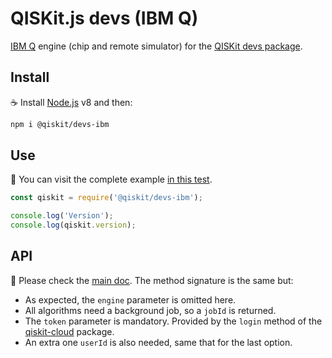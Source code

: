 # QISKit.js devs (IBM Q)

[IBM Q](https://www.research.ibm.com/ibm-q) engine (chip and remote simulator) for the [QISKit devs package](https://github.com/QISKit/qiskit-js/tree/master/packages/qiskit-devs).

## Install

:coffee: Install [Node.js](https://nodejs.org/download) v8 and then:

```sh
npm i @qiskit/devs-ibm
```

## Use

:pencil: You can visit the complete example [in this test](./test/functional/index.js).

```js
const qiskit = require('@qiskit/devs-ibm');

console.log('Version');
console.log(qiskit.version);
```

## API

:eyes: Please check the [main doc](../../README.md#API). The method signature is the same but:

* As expected, the `engine` parameter is omitted here.
* All algorithms need a background job, so a `jobId` is returned.
* The `token` parameter is mandatory. Provided by the `login` method of the [qiskit-cloud](../qiskit-cloud) package.
* An extra one `userId` is also needed, same that for the last option.
